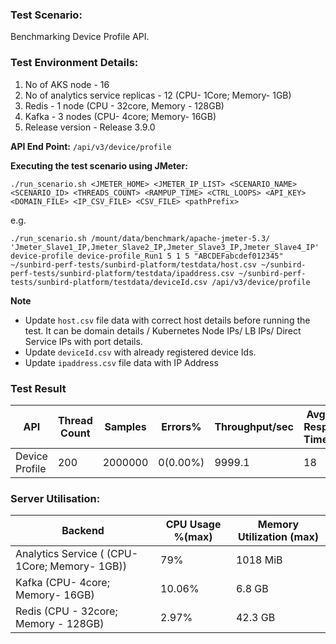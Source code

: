 ### Test Scenario:

Benchmarking Device Profile API.


### Test Environment Details:
1. No of AKS node - 16
2. No of analytics service replicas - 12  (CPU- 1Core; Memory- 1GB)
3. Redis - 1 node (CPU - 32core, Memory - 128GB)
4. Kafka - 3 nodes (CPU- 4core; Memory- 16GB)
5. Release version - Release 3.9.0


**API End Point:** 
`/api/v3/device/profile`


**Executing the test scenario using JMeter:**

```./run_scenario.sh <JMETER_HOME> <JMETER_IP_LIST> <SCENARIO_NAME> <SCENARIO_ID> <THREADS_COUNT> <RAMPUP_TIME> <CTRL_LOOPS> <API_KEY> <DOMAIN_FILE> <IP_CSV_FILE> <CSV_FILE> <pathPrefix>```

e.g.

```./run_scenario.sh /mount/data/benchmark/apache-jmeter-5.3/ 'Jmeter_Slave1_IP,Jmeter_Slave2_IP,Jmeter_Slave3_IP,Jmeter_Slave4_IP' device-profile device-profile_Run1 5 1 5 "ABCDEFabcdef012345" ~/sunbird-perf-tests/sunbird-platform/testdata/host.csv ~/sunbird-perf-tests/sunbird-platform/testdata/ipaddress.csv ~/sunbird-perf-tests/sunbird-platform/testdata/deviceId.csv /api/v3/device/profile```

**Note**
- Update `host.csv` file data with correct host details before running the test. It can be domain details / Kubernetes Node IPs/ LB IPs/ Direct Service IPs with port details.
- Update `deviceId.csv` with already registered device Ids.
- Update `ipaddress.csv` file data with IP Address


### Test Result

| API           | Thread Count | Samples  | Errors%   | Throughput/sec|Avg Resp Time|  95th pct | 99th pct |
| ------------- | -------------| -------- | --------- | --------------|-------------|-----------|----------|
| Device Profile| 200          | 2000000  | 0(0.00%)  | 9999.1       |  18         |     72    |   84     |


### Server Utilisation:
| Backend          | CPU Usage %(max) | Memory Utilization (max) |
| ------------- | ------------- |------------- |
| Analytics Service ( (CPU- 1Core; Memory- 1GB))  |79% |1018 MiB |
| Kafka (CPU- 4core; Memory- 16GB)| 10.06% | 6.8 GB|
| Redis (CPU - 32core; Memory - 128GB)| 2.97% | 42.3 GB|
